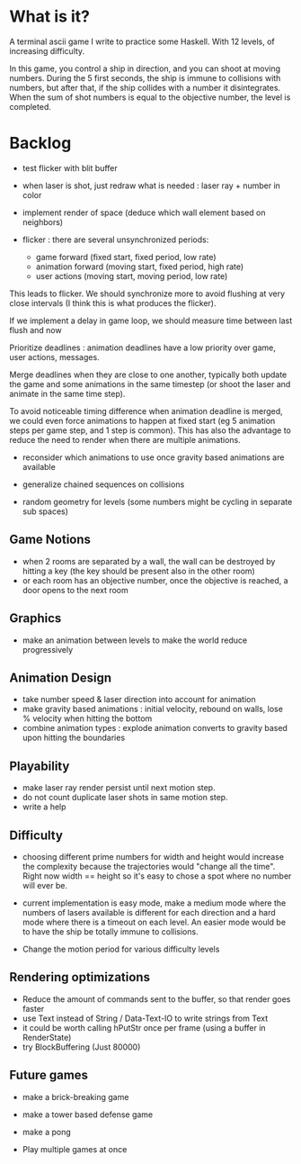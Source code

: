 # What is it?

A terminal ascii game I write to practice some Haskell. With 12 levels, of increasing difficulty.

In this game, you control a ship in direction, and you can shoot at moving numbers.
During the 5 first seconds, the ship is immune to collisions with numbers, but after that,
if the ship collides with a number it disintegrates.
When the sum of shot numbers is equal to the objective number, the level is completed.

# Backlog

- test flicker with blit buffer

- when laser is shot, just redraw what is needed : laser ray + number in color

- implement render of space (deduce which wall element based on neighbors)

- flicker : there are several unsynchronized periods:
  - game forward      (fixed start,  fixed period,  low  rate)
  - animation forward (moving start, fixed period,  high rate)
  - user actions      (moving start, moving period, low  rate)

This leads to flicker. We should synchronize more to avoid flushing at very close intervals
(I think this is what produces the flicker).

If we implement a delay in game loop, we should measure time between last flush and now

Prioritize deadlines : animation deadlines have a low priority over game, user actions, messages.

Merge deadlines when they are close to one another, typically both update
the game and some animations in the same timestep (or shoot the laser and animate in the same time step).

To avoid noticeable timing difference when animation deadline is merged, we could even force animations
to happen at fixed start (eg 5 animation steps per game step, and 1 step is common). This has also
the advantage to reduce the need to render when there are multiple animations.

- reconsider which animations to use once gravity based animations are available
- generalize chained sequences on collisions

- random geometry for levels (some numbers might be cycling in separate sub spaces)

## Game Notions
- when 2 rooms are separated by a wall, the wall can be destroyed by
hitting a key (the key should be present also in the other room)
- or each room has an objective number, once the objective is reached, a door opens to the next room

## Graphics
- make an animation between levels to make the world reduce progressively

## Animation Design
- take number speed & laser direction into account for animation
- make gravity based animations : initial velocity, rebound on walls, lose % velocity when hitting the bottom
- combine animation types : explode animation converts to gravity based upon hitting the boundaries

## Playability
- make laser ray render persist until next motion step.
- do not count duplicate laser shots in same motion step.
- write a help

## Difficulty
- choosing different prime numbers for width and height would increase the complexity
because the trajectories would "change all the time". Right now width == height so it's easy to chose
a spot where no number will ever be.
- current implementation is easy mode, make a medium mode where the
numbers of lasers available is different for each direction
and a hard mode where there is a timeout on each level.
An easier mode would be to have the ship be totally immune to collisions.

- Change the motion period for various difficulty levels

## Rendering optimizations
- Reduce the amount of commands sent to the buffer, so that render goes faster
- use Text instead of String / Data-Text-IO to write strings from Text
- it could be worth calling hPutStr once per frame (using a buffer in RenderState)
- try BlockBuffering (Just 80000)

## Future games
- make a brick-breaking game
- make a tower based defense game
- make a pong

- Play multiple games at once
